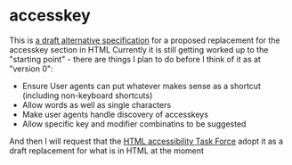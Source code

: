 # accesskey
This is [a draft alternative specification](http://chaals.github.io/accesskey/index.src.html) for a proposed replacement for the accesskey section in HTML
Currently it is still getting worked up to the "starting point" - there are things I
plan to do before I think of it as at "version 0":

* Ensure User agents can put whatever makes sense as a shortcut (including non-keyboard shortcuts)
* Allow words as well as single characters
* Make user agents handle discovery of accesskeys
* Allow specific key and modifier combinatins to be suggested

And then I will request that the [HTML accessibility Task Force](http://www.w3.org/WAI/PF/HTML) adopt
it as a draft replacement for what is in HTML at the moment
